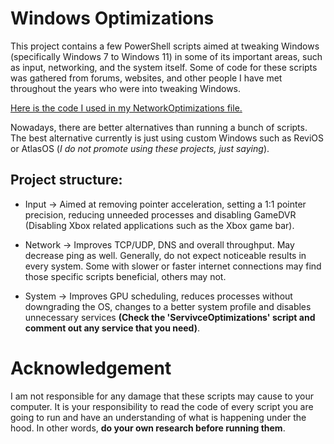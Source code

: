 # Windows Optimizations
This project contains a few PowerShell scripts aimed at tweaking Windows (specifically Windows 7 to Windows 11) in some of its important areas, such as input, networking, and the system itself. Some of code for these scripts was gathered from forums, websites, and other people I have met throughout the years who were into tweaking Windows.

[Here is the code I used in my NetworkOptimizations file.](https://www.speedguide.net/articles/windows-10-tcpip-tweaks-5077/p-1/)

Nowadays, there are better alternatives than running a bunch of scripts. The best alternative currently is just using custom Windows such as ReviOS or AtlasOS (*I do not promote using these projects, just saying*).

## Project structure:
- Input → Aimed at removing pointer acceleration, setting a 1:1 pointer precision, reducing unneeded processes and disabling GameDVR (Disabling Xbox related applications such as the Xbox game bar).

- Network → Improves TCP/UDP, DNS and overall throughput. May decrease ping as well. Generally, do not expect noticeable results in every system. Some with slower or faster internet connections may find those specific scripts beneficial, others may not.

- System → Improves GPU scheduling, reduces processes without downgrading the OS, changes to a better system profile and disables unnecessary services **(Check the 'ServivceOptimizations' script and comment out any service that you need)**.

# Acknowledgement
I am not responsible for any damage that these scripts may cause to your computer. It is your responsibility to read the code of every script you are going to run and have an understanding of what is happening under the hood. In other words, **do your own research before running them**.
